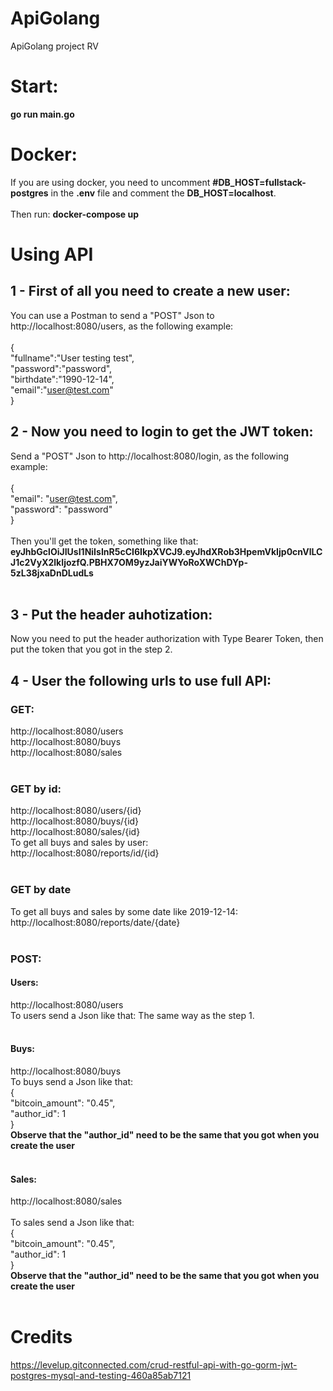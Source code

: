 # ApiGolang
ApiGolang project RV<br>


# Start:
<b>go run main.go</b><br>

# Docker:
If you are using docker, you need to uncomment <b>#DB_HOST=fullstack-postgres</b> in the <b>.env</b> file and comment the <b>DB_HOST=localhost</b>.<br><br>
Then run: <b>docker-compose up</b>

# Using API

## 1 - First of all you need to create a new user:

You can use a Postman to send a "POST" Json to http://localhost:8080/users, as the following example:<br><br>
{<br>
	"fullname":"User testing test",<br>
	"password":"password",<br>
	"birthdate":"1990-12-14",<br>
	"email":"user@test.com"<br>
}<br>
## 2 - Now you need to login to get the JWT token:
Send a "POST" Json to http://localhost:8080/login, as the following example:<br><br>
{	<br>
	"email": "user@test.com",<br>
	"password": "password"<br>
}<br><br>
Then you'll get the token, something like that: <br>
<b>eyJhbGclOiJIUsI1NiIsInR5cCI6IkpXVCJ9.eyJhdXRob3HpemVkIjp0cnVlLCJ1c2VyX2lkIjozfQ.PBHX7OM9yzJaiYWYoRoXWChDYp-5zL38jxaDnDLudLs</b>
<br><br>
## 3 - Put the header auhotization:
Now you need to put the header authorization with Type Bearer Token, then put the token that you got in the step 2.
<br>

## 4 - User the following urls to use full API:
### GET:
http://localhost:8080/users<br>
http://localhost:8080/buys<br>
http://localhost:8080/sales<br><br>

### GET by id:
http://localhost:8080/users/{id}<br>
http://localhost:8080/buys/{id}<br>
http://localhost:8080/sales/{id}<br>
To get all buys and sales by user:<br>
http://localhost:8080/reports/id/{id}<br><br>

### GET by date
To get all buys and sales by some date like 2019-12-14:<br>
http://localhost:8080/reports/date/{date}<br><br>

### POST:

#### Users:
http://localhost:8080/users<br> 
To users send a Json like that: The same way as the step 1.<br><br>

#### Buys:
http://localhost:8080/buys<br>
To buys send a Json like that:<br>
{	<br>
	"bitcoin_amount": "0.45",<br>
	"author_id": 1<br>
}<br>
<b>Observe that the "author_id" need to be the same that you got when you create the user</b><br><br>

#### Sales:
http://localhost:8080/sales<br><br>
To sales send a Json like that:<br>
{	<br>
	"bitcoin_amount": "0.45",<br>
	"author_id": 1<br>
}<br>
<b>Observe that the "author_id" need to be the same that you got when you create the user</b><br><br>



# Credits
https://levelup.gitconnected.com/crud-restful-api-with-go-gorm-jwt-postgres-mysql-and-testing-460a85ab7121
